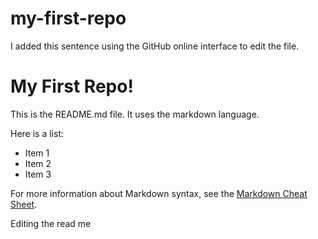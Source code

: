 # my-first-repo



I added this sentence using the GitHub online interface to edit the file.


# My First Repo!

This is the README.md file. It uses the markdown language.

Here is a list:

  + Item 1
  + Item 2
  + Item 3

For more information about Markdown syntax, see the [Markdown Cheat Sheet](https://www.markdownguide.org/cheat-sheet/).

Editing the read me 